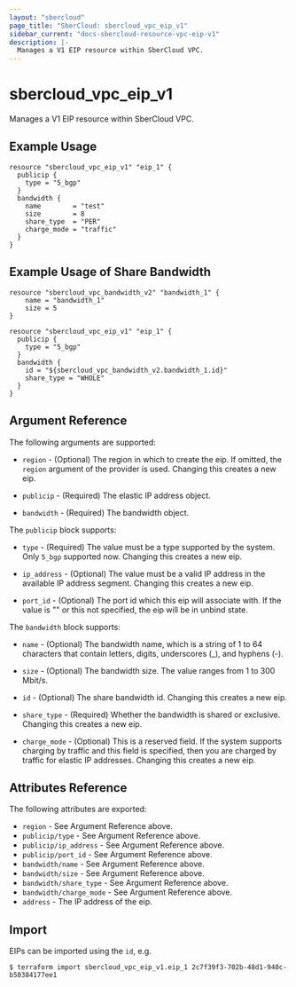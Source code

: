 ```yaml
---
layout: "sbercloud"
page_title: "SberCloud: sbercloud_vpc_eip_v1"
sidebar_current: "docs-sbercloud-resource-vpc-eip-v1"
description: |-
  Manages a V1 EIP resource within SberCloud VPC.
---
```


# sbercloud\_vpc\_eip_v1

Manages a V1 EIP resource within SberCloud VPC.

## Example Usage

```hcl
resource "sbercloud_vpc_eip_v1" "eip_1" {
  publicip {
    type = "5_bgp"
  }
  bandwidth {
    name        = "test"
    size        = 8
    share_type  = "PER"
    charge_mode = "traffic"
  }
}
```

## Example Usage of Share Bandwidth

```hcl
resource "sbercloud_vpc_bandwidth_v2" "bandwidth_1" {
	name = "bandwidth_1"
	size = 5
}

resource "sbercloud_vpc_eip_v1" "eip_1" {
  publicip {
    type = "5_bgp"
  }
  bandwidth {
    id = "${sbercloud_vpc_bandwidth_v2.bandwidth_1.id}"
    share_type = "WHOLE"
  }
}
```

## Argument Reference

The following arguments are supported:

* `region` - (Optional) The region in which to create the eip. If omitted,
    the `region` argument of the provider is used. Changing this creates a new eip.

* `publicip` - (Required) The elastic IP address object.

* `bandwidth` - (Required) The bandwidth object.


The `publicip` block supports:

* `type` - (Required) The value must be a type supported by the system. Only
    `5_bgp` supported now. Changing this creates a new eip.

* `ip_address` - (Optional) The value must be a valid IP address in the available
    IP address segment. Changing this creates a new eip.

* `port_id` - (Optional) The port id which this eip will associate with. If the value
    is "" or this not specified, the eip will be in unbind state.


The `bandwidth` block supports:

* `name` - (Optional) The bandwidth name, which is a string of 1 to 64 characters
    that contain letters, digits, underscores (_), and hyphens (-).

* `size` - (Optional) The bandwidth size. The value ranges from 1 to 300 Mbit/s.

* `id` - (Optional) The share bandwidth id. Changing this creates a new eip.

* `share_type` - (Required) Whether the bandwidth is shared or exclusive. Changing
    this creates a new eip.

* `charge_mode` - (Optional) This is a reserved field. If the system supports charging
    by traffic and this field is specified, then you are charged by traffic for elastic
    IP addresses. Changing this creates a new eip.

## Attributes Reference

The following attributes are exported:

* `region` - See Argument Reference above.
* `publicip/type` - See Argument Reference above.
* `publicip/ip_address` - See Argument Reference above.
* `publicip/port_id` - See Argument Reference above.
* `bandwidth/name` - See Argument Reference above.
* `bandwidth/size` - See Argument Reference above.
* `bandwidth/share_type` - See Argument Reference above.
* `bandwidth/charge_mode` - See Argument Reference above.
* `address` - The IP address of the eip.

## Import

EIPs can be imported using the `id`, e.g.

```
$ terraform import sbercloud_vpc_eip_v1.eip_1 2c7f39f3-702b-48d1-940c-b50384177ee1
```
